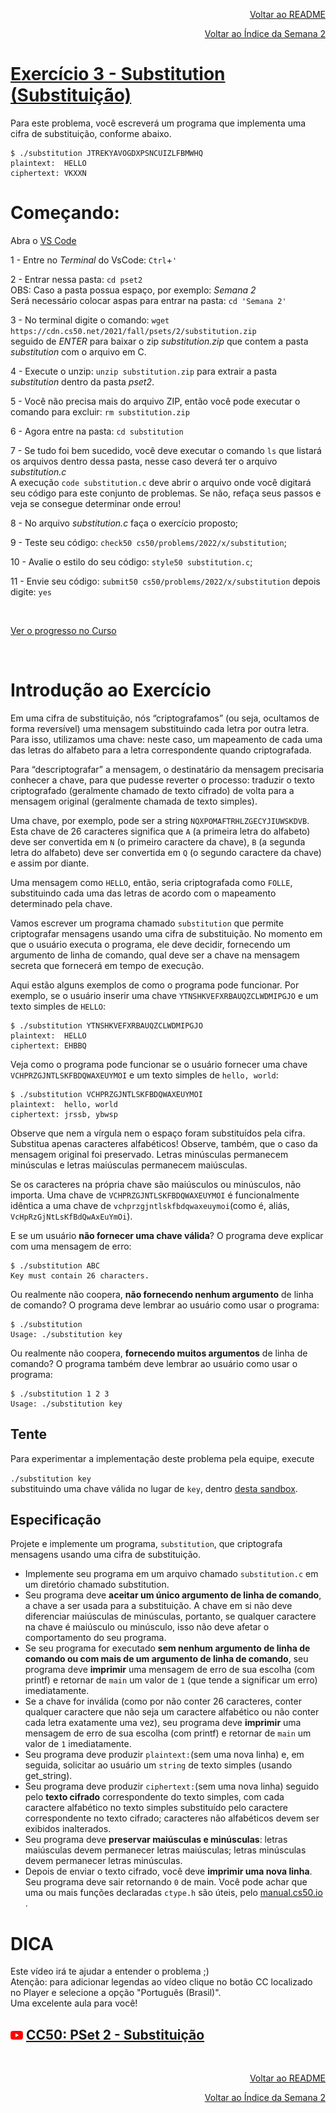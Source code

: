 <p align="right">
   <a href="https://patyfil.github.io/cs50-cc50-harvard/">Voltar ao README</a>
</p>
<p align="right">
   <a href="https://patyfil.github.io/cs50-cc50-harvard/2-Arrays.html">Voltar ao Índice da Semana 2</a>
</p>

# [Exercício 3 - Substitution (Substituição)](https://cs50.harvard.edu/x/2022/psets/2/substitution/)

Para este problema, você escreverá um programa que implementa uma cifra de substituição, conforme abaixo.

```
$ ./substitution JTREKYAVOGDXPSNCUIZLFBMWHQ
plaintext:  HELLO
ciphertext: VKXXN
```

# Começando:

Abra o [VS Code](https://code.cs50.io/)

1 - Entre no *Terminal* do VsCode: `Ctrl`+`'`  

2 - Entrar nessa pasta: `cd pset2`  
OBS: Caso a pasta possua espaço, por exemplo: *Semana 2*  
Será necessário colocar aspas para entrar na pasta: `cd 'Semana 2'` 

3 - No terminal digite o comando: `wget https://cdn.cs50.net/2021/fall/psets/2/substitution.zip`  
seguido de *ENTER* para baixar o zip *substitution.zip* que contem a pasta *substitution* com o arquivo em C.  

4 - Execute o unzip: `unzip substitution.zip` para extrair a pasta *substitution* dentro da pasta *pset2*.  

5 - Você não precisa mais do arquivo ZIP, então você pode executar o comando para excluir: `rm substitution.zip`  

6 - Agora entre na pasta: `cd substitution`  

7 - Se tudo foi bem sucedido, você deve executar o comando `ls` que listará os arquivos dentro dessa pasta, nesse caso deverá ter o arquivo *substitution.c*  
A execução `code substitution.c` deve abrir o arquivo onde você digitará seu código para este conjunto de problemas. Se não, refaça seus passos e veja se consegue determinar onde errou!  

8 - No arquivo *substitution.c* faça o exercício proposto;

9 - Teste seu código: `check50 cs50/problems/2022/x/substitution`;  

10 - Avalie o estilo do seu código: `style50 substitution.c`;  

11 - Envie seu código: `submit50 cs50/problems/2022/x/substitution` depois digite: `yes`  

&nbsp;

[Ver o progresso no Curso](https://cs50.me/cs50x)

&nbsp;

# Introdução ao Exercício  
Em uma cifra de substituição, nós “criptografamos” (ou seja, ocultamos de forma reversível) uma mensagem substituindo cada letra por outra letra. Para isso, utilizamos uma chave: neste caso, um mapeamento de cada uma das letras do alfabeto para a letra correspondente quando criptografada.  

Para “descriptografar” a mensagem, o destinatário da mensagem precisaria conhecer a chave, para que pudesse reverter o processo: traduzir o texto criptografado (geralmente chamado de texto cifrado) de volta para a mensagem original (geralmente chamada de texto simples).  

Uma chave, por exemplo, pode ser a string `NQXPOMAFTRHLZGECYJIUWSKDVB`. Esta chave de 26 caracteres significa que `A` (a primeira letra do alfabeto) deve ser convertida em `N` (o primeiro caractere da chave), `B` (a segunda letra do alfabeto) deve ser convertida em `Q` (o segundo caractere da chave) e assim por diante.

Uma mensagem como `HELLO`, então, seria criptografada como `FOLLE`, substituindo cada uma das letras de acordo com o mapeamento determinado pela chave.

Vamos escrever um programa chamado `substitution` que permite criptografar mensagens usando uma cifra de substituição. No momento em que o usuário executa o programa, ele deve decidir, fornecendo um argumento de linha de comando, qual deve ser a chave na mensagem secreta que fornecerá em tempo de execução.

Aqui estão alguns exemplos de como o programa pode funcionar. Por exemplo, se o usuário inserir uma chave `YTNSHKVEFXRBAUQZCLWDMIPGJO` e um texto simples de `HELLO`:

```
$ ./substitution YTNSHKVEFXRBAUQZCLWDMIPGJO
plaintext:  HELLO
ciphertext: EHBBQ
```

Veja como o programa pode funcionar se o usuário fornecer uma chave `VCHPRZGJNTLSKFBDQWAXEUYMOI` e um texto simples de `hello, world`:

```
$ ./substitution VCHPRZGJNTLSKFBDQWAXEUYMOI
plaintext:  hello, world
ciphertext: jrssb, ybwsp
```

Observe que nem a vírgula nem o espaço foram substituídos pela cifra. Substitua apenas caracteres alfabéticos! Observe, também, que o caso da mensagem original foi preservado. Letras minúsculas permanecem minúsculas e letras maiúsculas permanecem maiúsculas.

Se os caracteres na própria chave são maiúsculos ou minúsculos, não importa. Uma chave de `VCHPRZGJNTLSKFBDQWAXEUYMOI` é funcionalmente idêntica a uma chave de `vchprzgjntlskfbdqwaxeuymoi`(como é, aliás, `VcHpRzGjNtLsKfBdQwAxEuYmOi`).

E se um usuário **não fornecer uma chave válida**? O programa deve explicar com uma mensagem de erro:

```
$ ./substitution ABC
Key must contain 26 characters.
```

Ou realmente não coopera, **não fornecendo nenhum argumento** de linha de comando? O programa deve lembrar ao usuário como usar o programa:

```
$ ./substitution
Usage: ./substitution key
```

Ou realmente não coopera, **fornecendo muitos argumentos** de linha de comando? O programa também deve lembrar ao usuário como usar o programa:

```
$ ./substitution 1 2 3
Usage: ./substitution key
```

## Tente
Para experimentar a implementação deste problema pela equipe, execute  

`./substitution key`  
substituindo uma chave válida no lugar de `key`, dentro [desta sandbox](http://bit.ly/30Gnoru).  

## Especificação  

Projete e implemente um programa, `substitution`, que criptografa mensagens usando uma cifra de substituição.

* Implemente seu programa em um arquivo chamado `substitution.c` em um diretório chamado substitution.  
* Seu programa deve **aceitar um único argumento de linha de comando**, a chave a ser usada para a substituição. A chave em si não deve diferenciar maiúsculas de minúsculas, portanto, se qualquer caractere na chave é maiúsculo ou minúsculo, isso não deve afetar o comportamento do seu programa.  
* Se seu programa for executado **sem nenhum argumento de linha de comando ou com mais de um argumento de linha de comando**, seu programa deve **imprimir** uma mensagem de erro de sua escolha (com printf) e retornar de `main` um valor de `1` (que tende a significar um erro) imediatamente.  
* Se a chave for inválida (como por não conter 26 caracteres, conter qualquer caractere que não seja um caractere alfabético ou não conter cada letra exatamente uma vez), seu programa deve **imprimir** uma mensagem de erro de sua escolha (com printf) e retornar de `main` um valor de `1` imediatamente.  
* Seu programa deve produzir `plaintext:`(sem uma nova linha) e, em seguida, solicitar ao usuário um `string` de texto simples (usando get_string).
* Seu programa deve produzir `ciphertext:`(sem uma nova linha) seguido pelo **texto cifrado** correspondente do texto simples, com cada caractere alfabético no texto simples substituído pelo caractere correspondente no texto cifrado; caracteres não alfabéticos devem ser exibidos inalterados.  
* Seu programa deve **preservar maiúsculas e minúsculas**: letras maiúsculas devem permanecer letras maiúsculas; letras minúsculas devem permanecer letras minúsculas.
* Depois de enviar o texto cifrado, você deve **imprimir uma nova linha**. Seu programa deve sair retornando `0` de main.
Você pode achar que uma ou mais funções declaradas `ctype.h` são úteis, pelo [manual.cs50.io](https://manual.cs50.io/) .

# DICA  

Este vídeo irá te ajudar a entender o problema ;)  
Atenção: para adicionar legendas ao vídeo clique no botão CC localizado no Player e selecione a opção "Português (Brasil)".  
Uma excelente aula para você!  
## <img src="../assets/youtube.svg" width=20 /> [CC50: PSet 2 - Substituição](https://www.youtube.com/watch?v=yOGX9KxvYnA)

&nbsp;

<p align="right">
   <a href="https://patyfil.github.io/cs50-cc50-harvard/">Voltar ao README</a>
</p>
<p align="right">
   <a href="https://patyfil.github.io/cs50-cc50-harvard/2-Arrays.html">Voltar ao Índice da Semana 2</a>
</p>
